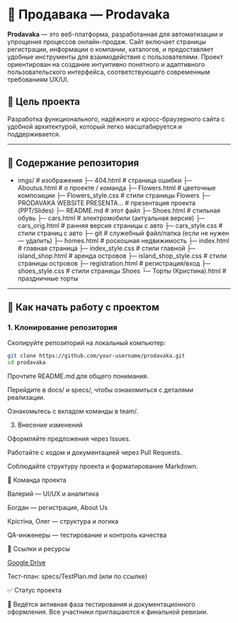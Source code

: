 # 🛒 Продавака — Prodavaka

**Prodavaka** — это веб-платформа, разработанная для автоматизации и упрощения процессов онлайн-продаж. Сайт включает страницы регистрации, информации о компании, каталогов, и предоставляет удобные инструменты для взаимодействия с пользователями. Проект ориентирован на создание интуитивно понятного и адаптивного пользовательского интерфейса, соответствующего современным требованиям UX/UI.

## 🎯 Цель проекта

Разработка функционального, надёжного и кросс-браузерного сайта с удобной архитектурой, который легко масштабируется и поддерживается.

---

## 📁 Содержание репозитория

- imgs/ # изображения
├─ 404.html # страница ошибки
├─ Aboutus.html # о проекте / команда
├─ Flowers.html # цветочные композиции
├─ Flowers_style.css # стили страницы Flowers
├─ PRODAVAKA WEBSITE PRESENTA… # презентация проекта (PPT/Slides)
├─ README.md # этот файл
├─ Shoes.html # стильная обувь
├─ cars.html # электромобили (актуальная версия)
├─ cars_orig.html # ранняя версия страницы с авто
├─ cars_style.css # стили страниц с авто
├─ git # служебный файл/папка (если не нужен — удалить)
├─ homes.html # роскошная недвижимость
├─ index.html # главная страница
├─ index_style.css # стили главной
├─ island_shop.html # аренда островов
├─ island_shop_style.css # стили страницы островов
├─ registration.html # регистрация/вход
├─ shoes_style.css # стили страницы Shoes
└─ Торты (Кристина).html # праздничные торты
---

## 🚀 Как начать работу с проектом

### 1. Клонирование репозитория

Скопируйте репозиторий на локальный компьютер:

```bash
git clone https://github.com/your-username/prodavaka.git
cd prodavaka

```
Прочтите README.md для общего понимания.

Перейдите в docs/ и specs/, чтобы ознакомиться с деталями реализации.

Ознакомьтесь с вкладом команды в team/.

3. Внесение изменений

Оформляйте предложения через Issues.

Работайте с кодом и документацией через Pull Requests.

Соблюдайте структуру проекта и форматирование Markdown.

👥 Команда проекта

Валерий — UI/UX и аналитика

Богдан — регистрация, About Us

Крістіна, Олег — структура и логика

QA-инженеры — тестирование и контроль качества

📎 Ссылки и ресурсы

[Google Drive](https://docs.google.com/spreadsheets/d/1VAtnIbnlMPsIIS0R-l7mVny9KNQosNRG/edit?usp=sharing&ouid=115560211216246530723&rtpof=true&sd=true)


Тест-план: specs/TestPlan.md (или по ссылке)

✅ Статус проекта

📌 Ведётся активная фаза тестирования и документационного оформления. Все участники приглашаются к финальной ревизии.
